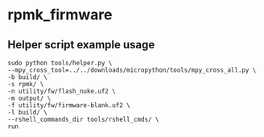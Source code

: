 # rpmk_firmware
## Helper script example usage
```
sudo python tools/helper.py \
--mpy_cross_tool=../../downloads/micropython/tools/mpy_cross_all.py \
-b build/ \
-s rpmk/ \
-n utility/fw/flash_nuke.uf2 \
-m output/ \
-f utility/fw/firmware-blank.uf2 \
-l build/ \
--rshell_commands_dir tools/rshell_cmds/ \
run
```
